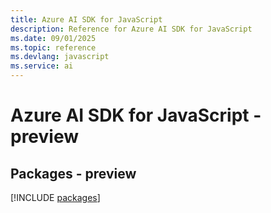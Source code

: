 ```yaml
---
title: Azure AI SDK for JavaScript
description: Reference for Azure AI SDK for JavaScript
ms.date: 09/01/2025
ms.topic: reference
ms.devlang: javascript
ms.service: ai
---
```

# Azure AI SDK for JavaScript - preview
## Packages - preview
[!INCLUDE [packages](ai-index.md)]